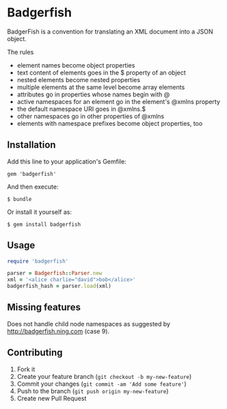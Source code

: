 # Badgerfish

BadgerFish is a convention for translating an XML document into a JSON object.

The rules

* element names become object properties
* text content of elements goes in the $ property of an object
* nested elements become nested properties
* multiple elements at the same level become array elements
* attributes go in properties whose names begin with @
* active namespaces for an element go in the element's @xmlns property
* the default namespace URI goes in @xmlns.$
* other namespaces go in other properties of @xmlns
* elements with namespace prefixes become object properties, too

## Installation

Add this line to your application's Gemfile:

    gem 'badgerfish'

And then execute:

    $ bundle

Or install it yourself as:

    $ gem install badgerfish

## Usage

```ruby
require 'badgerfish'

parser = Badgerfish::Parser.new
xml = '<alice charlie="david">bob</alice>'
badgerfish_hash = parser.load(xml)
```

## Missing features

Does not handle child node namespaces as suggested by http://badgerfish.ning.com (case 9).

## Contributing

1. Fork it
2. Create your feature branch (`git checkout -b my-new-feature`)
3. Commit your changes (`git commit -am 'Add some feature'`)
4. Push to the branch (`git push origin my-new-feature`)
5. Create new Pull Request
